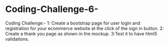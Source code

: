 # Coding-Challenge-6-
Coding Challenge:- 
1: Create a bootstrap page for user login and registration for your ecommerce website at the click of the sign in button.
2: Create a thank you page as shown in the mockup.
3:Test it to have html5 validations. 

